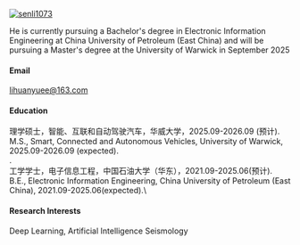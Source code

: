 

[![senli1073](https://img.shields.io/badge/senli1073-github-blue?logo=github)](https://github.com/senli1073)

He is currently pursuing a Bachelor's degree in Electronic Information Engineering at China University of Petroleum (East China) and will be pursuing a Master's degree at the University of Warwick in September 2025

#### Email
lihuanyuee@163.com

#### Education
理学硕士，智能、互联和自动驾驶汽车，华威大学，2025.09-2026.09 (预计).\
M.S., Smart, Connected and Autonomous Vehicles, University of Warwick, 2025.09-2026.09 (expected).\
.\
工学学士，电子信息工程，中国石油大学（华东），2021.09-2025.06(预计).\
B.E., Electronic Information Engineering, China University of Petroleum (East China), 2021.09-2025.06(expected).\

#### Research Interests
Deep Learning, Artificial Intelligence Seismology

